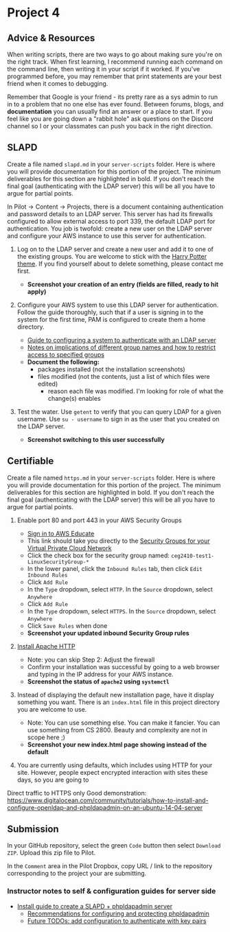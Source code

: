 # Project 4

## Advice & Resources

When writing scripts, there are two ways to go about making sure you're on the right track.  When first learning, I recommend running each command on the command line, then writing it in your script if it worked.  If you've programmed before, you may remember that print statements are your best friend when it comes to debugging.

Remember that Google is your friend - its pretty rare as a sys admin to run in to a problem that no one else has ever found.  Between forums, blogs, and **documentation** you can usually find an answer or a place to start.  If you feel like you are going down a "rabbit hole" ask questions on the Discord channel so I or your classmates can push you back in the right direction.

## SLAPD

Create a file named `slapd.md` in your `server-scripts` folder.  Here is where you will provide documentation for this portion of the project.  The minimum deliverables for this section are highlighted in bold.  If you don't reach the final goal (authenticating with the LDAP server) this will be all you have to argue for partial points.

In Pilot -> Content -> Projects, there is a document containing authentication and password details to an LDAP server.  This server has had its firewalls configured to allow external access to port 339, the default LDAP port for authentication.  You job is twofold: create a new user on the LDAP server and configure your AWS instance to use this server for authentication.

1. Log on to the LDAP server and create a new user and add it to one of the existing groups.  You are welcome to stick with the [Harry Potter theme](https://en.wikipedia.org/wiki/List_of_Harry_Potter_characters).  If you find yourself about to delete something, please contact me first.
    - **Screenshot your creation of an entry (fields are filled, ready to hit apply)**

2. Configure your AWS system to use this LDAP server for authentication.  Follow the guide thoroughly, such that if a user is signing in to the system for the first time, PAM is configured to create them a home directory.
    - [Guide to configuring a system to authenticate with an LDAP server](https://computingforgeeks.com/how-to-configure-ubuntu-as-ldap-client/)
    - [Notes on implications of different group names and how to restrict access to specified groups](https://www.digitalocean.com/community/tutorials/how-to-authenticate-client-computers-using-ldap-on-an-ubuntu-12-04-vps)
    - **Document the following:**
        - packages installed (not the installation screenshots)
        - files modified (not the contents, just a list of which files were edited)
            - reason each file was modified.  I'm looking for role of what the change(s) enables

3. Test the water.  Use `getent` to verify that you can query LDAP for a given username.  Use `su - username` to sign in as the user that you created on the LDAP server.
    - **Screenshot switching to this user successfully**

## Certifiable

Create a file named `https.md` in your `server-scripts` folder.  Here is where you will provide documentation for this portion of the project.  The minimum deliverables for this section are highlighted in bold.  If you don't reach the final goal (authenticating with the LDAP server) this will be all you have to argue for partial points.

1. Enable port 80 and port 443 in your AWS Security Groups
    - [Sign in to AWS Educate](https://www.awseducate.com/student/s/)
    - This link should take you directly to the [Security Groups for your Virtual Private Cloud Network](https://console.aws.amazon.com/ec2/v2/home?region=us-east-1#SecurityGroups:)
    - Click the check box for the security group named: `ceg2410-test1-LinuxSecurityGroup-*`
    - In the lower panel, click the `Inbound Rules` tab, then click `Edit Inbound Rules`
    - Click `Add Rule`
    - In the `Type` dropdown, select `HTTP`. In the `Source` dropdown, select `Anywhere`
    - Click `Add Rule`
    - In the `Type` dropdown, select `HTTPS`. In the `Source` dropdown, select `Anywhere`
    - Click `Save Rules` when done
    - **Screenshot your updated inbound Security Group rules**

2. [Install Apache HTTP](https://www.digitalocean.com/community/tutorials/how-to-install-the-apache-web-server-on-ubuntu-16-04)
    - Note: you can skip Step 2: Adjust the firewall 
    - Confirm your installation was successful by going to a web browser and typing in the IP address for your AWS instance.
    - **Screenshot the status of `apache2` using `systemctl`**

3. Instead of displaying the default new installation page, have it display something you want.  There is an `index.html` file in this project directory you are welcome to use.
    - Note: You can use something else.  You can make it fancier.  You can use something from CS 2800.  Beauty and complexity are not in scope here ;)
    - **Screenshot your new index.html page showing instead of the default**

4. You are currently using defaults, which includes using HTTP for your site.  However, people expect encrypted interaction with sites these days, so you are going to 

Direct traffic to HTTPS only
    Good demonstration: https://www.digitalocean.com/community/tutorials/how-to-install-and-configure-openldap-and-phpldapadmin-on-an-ubuntu-14-04-server

## Submission

In your GitHub repository, select the green `Code` button then select `Download ZIP`. Upload this zip file to Pilot.

In the `Comment` area in the Pilot Dropbox, copy URL / link to the repository corresponding to the project your are submitting.

### Instructor notes to self & configuration guides for server side

- [Install guide to create a SLAPD + phpldapadmin server](https://www.digitalocean.com/community/tutorials/how-to-install-and-configure-a-basic-ldap-server-on-an-ubuntu-12-04-vps)
    - [Recommendations for configuring and protecting phpldapadmin](https://www.digitalocean.com/community/tutorials/how-to-install-and-configure-openldap-and-phpldapadmin-on-an-ubuntu-14-04-server)
    - [Future TODOs: add configuration to authenticate with key pairs](https://serverfault.com/questions/653792/ssh-key-authentication-using-ldap)
